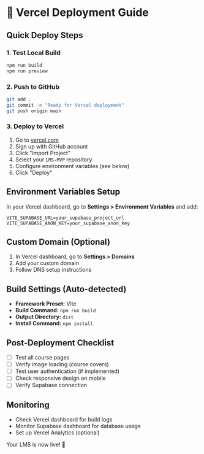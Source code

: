 # 🚀 Vercel Deployment Guide

## Quick Deploy Steps

### 1. Test Local Build
```bash
npm run build
npm run preview
```

### 2. Push to GitHub
```bash
git add .
git commit -m "Ready for Vercel deployment"
git push origin main
```

### 3. Deploy to Vercel
1. Go to [vercel.com](https://vercel.com)
2. Sign up with GitHub account
3. Click "Import Project"
4. Select your `LMS-MVP` repository
5. Configure environment variables (see below)
6. Click "Deploy"

## Environment Variables Setup

In your Vercel dashboard, go to **Settings > Environment Variables** and add:

```
VITE_SUPABASE_URL=your_supabase_project_url
VITE_SUPABASE_ANON_KEY=your_supabase_anon_key
```

## Custom Domain (Optional)
1. In Vercel dashboard, go to **Settings > Domains**
2. Add your custom domain
3. Follow DNS setup instructions

## Build Settings (Auto-detected)
- **Framework Preset:** Vite
- **Build Command:** `npm run build`
- **Output Directory:** `dist`
- **Install Command:** `npm install`

## Post-Deployment Checklist
- [ ] Test all course pages
- [ ] Verify image loading (course covers)
- [ ] Test user authentication (if implemented)
- [ ] Check responsive design on mobile
- [ ] Verify Supabase connection

## Monitoring
- Check Vercel dashboard for build logs
- Monitor Supabase dashboard for database usage
- Set up Vercel Analytics (optional)

Your LMS is now live! 🎉